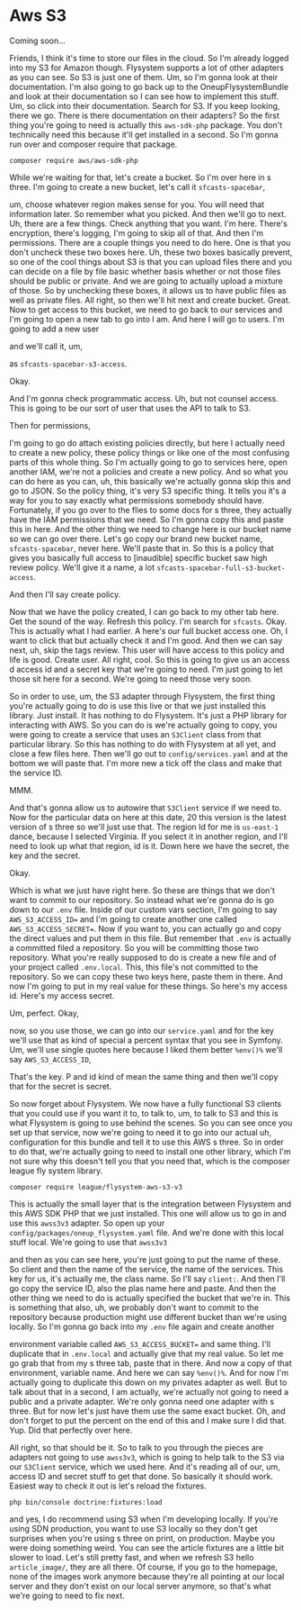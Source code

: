 # Aws S3

Coming soon...

Friends, I think it's time to store our files in the cloud. So I'm already logged
into my S3 for Amazon though. Flysystem supports a lot of other adapters as
you can see. So S3 is just one of them. Um, so I'm gonna look at their
documentation. I'm also going to go back up to the OneupFlysystemBundle and look
at their documentation so I can see how to implement this stuff. Um, so click into
their documentation. Search for S3. If you keep looking, there we go. There is
there documentation on their adapters? So the first thing you're going to need is
actually this `aws-sdk-php` package. You don't technically need this because it'll get
installed in a second. So I'm gonna run over and composer require that package. 

```terminal
composer require aws/aws-sdk-php
```

While
we're waiting for that, let's create a bucket. So I'm over here in s three. I'm going
to create a new bucket, let's call it `sfcasts-spacebar`,

um, choose whatever region makes sense for you. You will need that information later.
So remember what you picked. And then we'll go to next. Uh, there are a few things.
Check anything that you want. I'm here. There's encryption, there's logging, I'm
going to skip all of that. And then I'm permissions. There are a couple things you
need to do here. One is that you don't uncheck these two boxes here. Uh, these two
boxes basically prevent, so one of the cool things about S3 is that you can
upload files there and you can decide on a file by file basic whether basis whether
or not those files should be public or private. And we are going to actually upload a
mixture of those. So by unchecking these boxes, it allows us to have public files as
well as private files. All right, so then we'll hit next and create bucket. Great.
Now to get access to this bucket, we need to go back to our services and I'm going to
open a new tab to go into I am. And here I will go to users. I'm going to add a new
user

and we'll call it, um,

as `sfcasts-spacebar-s3-access`.

Okay.

And I'm gonna check programmatic access. Uh, but not counsel access. This is going to
be our sort of user that uses the API to talk to S3.

Then for permissions,

I'm going to go do attach existing policies directly, but here I actually need to
create a new policy, these policy things or like one of the most confusing parts of
this whole thing. So I'm actually going to go to services here, open another IAM,
we're not a policies and create a new policy. And so what you can do here as you can,
uh, this basically we're actually gonna skip this and go to JSON. So the policy
thing, it's very S3 specific thing. It tells you it's a way for you to say
exactly what permissions somebody should have. Fortunately, if you go over to the
flies to some docs for s three, they actually have the IAM permissions that we need.
So I'm gonna copy this and paste this in here. And the other thing we need to change
here is our bucket name so we can go over there. Let's go copy our brand new bucket
name, `sfcasts-spacebar`, never here. We'll paste that in. So this is a policy
that gives you basically full access to [inaudible] specific bucket saw high review
policy. We'll give it a name, a lot `sfcasts-spacebar-full-s3-bucket-access`.

And then I'll say create policy.

Now that we have the policy created, I can go back to my other tab here. Get the
sound of the way. Refresh this policy. I'm search for `sfcasts`. Okay. This is
actually what I had earlier. A here's our full bucket access one. Oh, I want to click
that but actually check it and I'm good. And then we can say next, uh, skip the tags
review. This user will have access to this policy and life is good. Create user. All
right, cool. So this is going to give us an access d access id and a secret key that
we're going to need. I'm just going to let those sit here for a second. We're going
to need those very soon.

So in order to use, um, the S3 adapter through Flysystem, the first thing
you're actually going to do is use this live or that we just installed this library.
Just install. It has nothing to do Flysystem. It's just a PHP library for
interacting with AWS. So you can do is we're actually going to copy, you were going
to create a service that uses an `S3Client` class from that particular
library. So this has nothing to do with Flysystem at all yet, and close a few files
here. Then we'll go out to `config/services.yaml` and at the bottom we will paste that.
I'm more new a tick off the class and make that the service ID.

MMM.

And that's gonna allow us to autowire that `S3Client` service if we need to. Now
for the particular data on here at this date, 20 this version is the latest version
of s three so we'll just use that. The region Id for me is `us-east-1` dance,
because I selected Virginia. If you select it in another region, and I'll need to
look up what that region, id is it. Down here we have the secret, the key and the
secret.

Okay.

Which is what we just have right here. So these are things that we don't want to
commit to our repository. So instead what we're gonna do is go down to our `.env`
file. Inside of our custom vars section, I'm going to say `AWS_S3_ACCESS_ID=`
and I'm going to create another one called `AWS_S3_ACCESS_SECRET=`. Now if
you want to, you can actually go and copy the direct values and put them in this
file. But remember that `.env` is actually a committed filed a repository. So you
will be committing those two repository. What you're really supposed to do is create
a new file and of your project called `.env.local`. This, this file's not
committed to the repository. So we can copy these two keys here, paste them in there.
And now I'm going to put in my real value for these things. So here's my access id.
Here's my access secret.

Um, perfect. Okay,

now, so you use those, we can go into our `service.yaml` and for the key we'll use
that as kind of special a percent syntax that you see in Symfony. Um, we'll use
single quotes here because I liked them better `%env()%` we'll say `AWS_S3_ACCESS_ID`,

That's the key. P and id kind of mean the same thing and then
we'll copy that for the secret is secret.

So now forget about Flysystem. We now have a fully functional S3 clients that
you could use if you want it to, to talk to, um, to talk to S3 and this is what
Flysystem is going to use behind the scenes. So you can see once you set up that
service, now we're going to need it to go into our actual uh, configuration for this
bundle and tell it to use this AWS s three. So in order to do that, we're actually
going to need to install one other library, which I'm not sure why this doesn't tell
you that you need that, which is the composer league fly system library. 

```terminal
composer require league/flysystem-aws-s3-v3
```

This is
actually the small layer that is the integration between Flysystem and this AWS SDK
PHP that we just installed. This one will allow us to go in and use this `awss3v3`
adapter. So open up your `config/packages/oneup_flysystem.yaml` file. And
we're done with this local stuff local. We're going to use that `awss3v3`

and then as you can see here, you're just going to put the name of these. So client
and then the name of the service, the name of the services. This key for us, it's
actually me, the class name. So I'll say `client:`. And then I'll go copy the
service ID, also the plas name here and paste. And then the other thing we need to do
is actually specified the bucket that we're in. This is something that also, uh, we
probably don't want to commit to the repository because production might use
different bucket than we're using locally. So I'm gonna go back into my `.env` file
again and create another

environment variable called `AWS_S3_ACCESS_BUCKET=` and same thing. I'll duplicate that
in `.env.local` and actually give that my real value. So let me go grab that from my s
three tab, paste that in there. And now a copy of that environment, variable name.
And here we can say `%env()%`. And for now I'm
actually going to duplicate this down on my privates adapter as well. But to talk
about that in a second, I am actually, we're actually not going to need a public and
a private adapter. We're only gonna need one adapter with s three. But for now let's
just have them use the same exact bucket. Oh, and don't forget to put the percent on
the end of this and I make sure I did that. Yup. Did that perfectly over here.

All right, so that should be it. So to talk to you through the pieces are adapters
not going to use `awss3v3`, which is going to help talk to the S3 via
our `S3Client` service, which we used here. And it's reading all of our, um,
access ID and secret stuff to get that done. So basically it should work. Easiest way
to check it out is let's reload the fixtures. 

```terminal
php bin/console doctrine:fixtures:load
```

and yes,
I do recommend using S3 when I'm developing locally. If you're using SDN
production, you want to use S3 locally so they don't get surprises when you're
using s three on print, on production. Maybe you were doing something weird. You can
see the article fixtures are a little bit slower to load. Let's still pretty fast,
and when we refresh S3 hello `article_image/`, they are all there. Of course, if
you go to the homepage, none of the images work anymore because they're all pointing
at our local server and they don't exist on our local server anymore, so that's what
we're going to need to fix next.